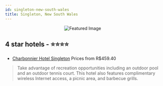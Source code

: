 ```yaml
---
id: singleton-new-south-wales
title: Singleton, New South Wales
---
```


<center><img src="https://i.travelapi.com/hotels/1000000/430000/422300/422275/afab00ba_z.jpg" alt="Featured Image" /></center>


##  4 star hotels - ⭐️⭐️⭐️⭐️

-    [Charbonnier Hotel Singleton](https://us.hurb.com/hotels/singleton/charbonnier-hotel-singleton-JNP-JP086248?cmp=18055) Prices from R$459.40
   > Take advantage of recreation opportunities including an outdoor pool and an outdoor tennis court. This hotel also features complimentary wireless Internet access, a picnic area, and barbecue grills.
